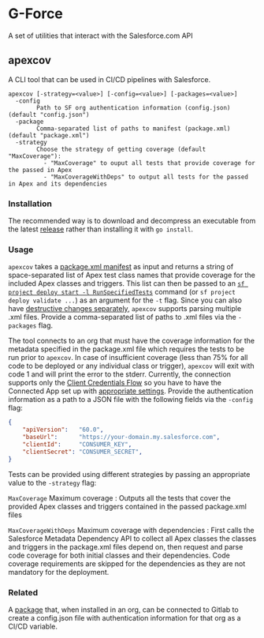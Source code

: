 G-Force
=======

A set of utilities that interact with the Salesforce.com API

apexcov
-------

A CLI tool that can be used in CI/CD pipelines with Salesforce.

```
apexcov [-strategy=<value>] [-config=<value>] [-packages=<value>]
  -config
        Path to SF org authentication information (config.json) (default "config.json")
  -package
        Comma-separated list of paths to manifest (package.xml) (default "package.xml")
  -strategy
        Choose the strategy of getting coverage (default "MaxCoverage"):
          - "MaxCoverage" to ouput all tests that provide coverage for the passed in Apex
          - "MaxCoverageWithDeps" to output all tests for the passed in Apex and its dependencies
```

### Installation

The recommended way is to download and decompress an executable from the latest [release](https://github.com/achere/g-force/releases) rather than installing it with `go install`.

### Usage

`apexcov` takes a [package.xml manifest](https://trailhead.salesforce.com/content/learn/modules/package-xml/package-xml-adventure) as input and returns a string of space-separated list of Apex test class names that provide coverage for the included Apex classes and triggers.
This list can then be passed to an [`sf project deploy start -l RunSpecifiedTests`](https://developer.salesforce.com/docs/atlas.en-us.sfdx_cli_reference.meta/sfdx_cli_reference/cli_reference_project_commands_unified.htm#cli_reference_project_deploy_start_unified) command (or `sf project deploy validate ...`) as an argument for the `-t` flag.
Since you can also have [destructive changes separately](https://developer.salesforce.com/docs/atlas.en-us.api_meta.meta/api_meta/meta_deploy_deleting_files.htm), `apexcov` supports parsing multiple .xml files. Provide a comma-separated list of paths to .xml files via the `-packages` flag.

The tool connects to an org that must have the coverage information for the metadata specified in the package.xml file which requires the tests to be run prior to `apexcov`.
In case of insufficient coverage (less than 75% for all code to be deployed or any individual class or trigger), `apexcov` will exit with code 1 and will print the error to the stderr.
Currently, the connection supports only the [Client Credentials Flow](https://help.salesforce.com/s/articleView?id=sf.remoteaccess_oauth_client_credentials_flow.htm&type=5) so you have to have the Connected App set up with [appropriate settings](https://help.salesforce.com/s/articleView?id=sf.connected_app_client_credentials_setup.htm&type=5). Provide the authentication information as a path to a JSON file with the following fields via the `-config` flag:
```json
{
    "apiVersion":   "60.0",
    "baseUrl":      "https://your-domain.my.salesforce.com",
    "clientId":     "CONSUMER_KEY",
    "clientSecret": "CONSUMER_SECRET",
}

```

Tests can be provided using different strategies by passing an appropriate value to the `-strategy` flag:

`MaxCoverage` Maximum coverage
: Outputs all the tests that cover the provided Apex classes and triggers contained in the passed package.xml files

`MaxCoverageWithDeps` Maximum coverage with dependencies
: First calls the Salesforce Metadata Dependency API to collect all Apex classes the classes and triggers in the package.xml files depend on, then request and parse code coverage for both initial classes and their dependencies. Code coverage requirements are skipped for the dependencies as they are not mandatory for the deployment.

### Related

A [package](https://github.com/achere/g-force-sf) that, when installed in an org, can be connected to Gitlab to create a config.json file with authentication information for that org as a CI/CD variable.


